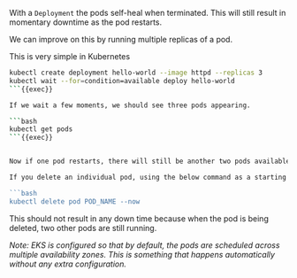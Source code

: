 
With a `Deployment` the pods self-heal when terminated. This will still result in momentary downtime as the pod restarts.

We can improve on this by running multiple replicas of a pod.

This is very simple in Kubernetes

```bash
kubectl create deployment hello-world --image httpd --replicas 3
kubectl wait --for=condition=available deploy hello-world
```{{exec}}

If we wait a few moments, we should see three pods appearing.

```bash
kubectl get pods
```{{exec}}


Now if one pod restarts, there will still be another two pods available to serve requests.

If you delete an individual pod, using the below command as a starting point, you'll notice that they self-heal and we will have either two or three pods running at all times

```bash
kubectl delete pod POD_NAME --now
```

This should not result in any down time because when the pod is being deleted, two other pods are still running.

*Note: EKS is configured so that by default, the pods are scheduled across multiple availability zones. This is something that happens automatically without any extra configuration.*
